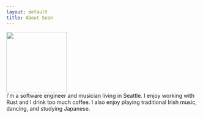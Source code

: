 ```yaml
---
layout: default
title: About Sean
---
```


<img src="https://avatars2.githubusercontent.com/u/1481619?s=460&v=4" width="158" height="158"/>
<br/>
I'm a software engineer and musician living in Seattle. I enjoy working with
Rust and I drink too much coffee. I also enjoy playing traditional Irish music,
dancing, and studying Japanese.
